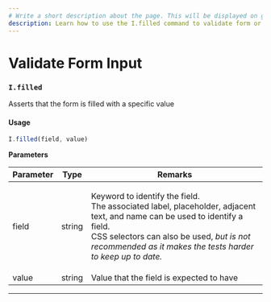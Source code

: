 ```yaml
---
# Write a short description about the page. This will be displayed on google search results.
description: Learn how to use the I.filled command to validate form or field inputs in your UIlicious test.
---
```


# Validate Form Input

### `I.filled` <a href="#ifilled" id="ifilled"></a>

Asserts that the form is filled with a specific value

#### Usage <a href="#usage" id="usage"></a>

```javascript
I.filled(field, value)
```

**Parameters**

| Parameter | Type   | Remarks                                                                                                                                                                                                                                                  |
| --------- | ------ | -------------------------------------------------------------------------------------------------------------------------------------------------------------------------------------------------------------------------------------------------------- |
| field     | string | <p>Keyword to identify the field.<br>The associated label, placeholder, adjacent text, and name can be used to identify a field.<br>CSS selectors can also be used, <em>but is not recommended as it makes the tests harder to keep up to date.</em></p> |
| value     | string | Value that the field is expected to have                                                                                                                                                                                                                 |

***
